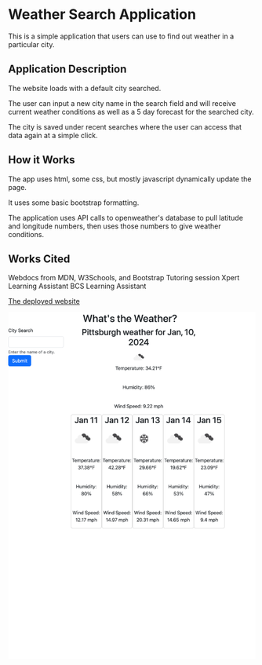 # Weather Search Application #
This is a simple application that users can use 
to find out weather in a particular city.

## Application Description ##
The website loads with a default city searched. 

The user can input a new city name in the search
field and will receive current weather conditions
as well as a 5 day forecast for the searched city.

The city is saved under recent searches where the 
user can access that data again at a simple click.

## How it Works ##
The app uses html, some css, but mostly javascript
dynamically update the page.

It uses some basic bootstrap formatting.

The application uses API calls to openweather's database 
to pull latitude and longitude numbers, then uses
those numbers to give weather conditions. 

## Works Cited ##
Webdocs from MDN, W3Schools, and Bootstrap
Tutoring session
Xpert Learning Assistant
BCS Learning Assistant

[The deployed website](https://pm-912.github.io/weather-app)

![screenshot](./Assets/images/screenshot.png)

